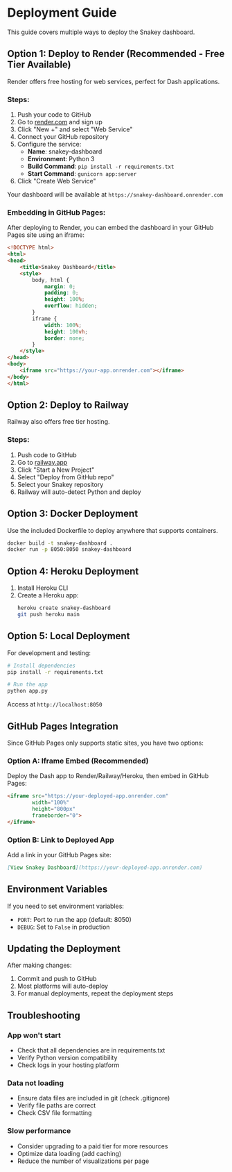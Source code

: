 # Deployment Guide

This guide covers multiple ways to deploy the Snakey dashboard.

## Option 1: Deploy to Render (Recommended - Free Tier Available)

Render offers free hosting for web services, perfect for Dash applications.

### Steps:

1. Push your code to GitHub
2. Go to [render.com](https://render.com) and sign up
3. Click "New +" and select "Web Service"
4. Connect your GitHub repository
5. Configure the service:
   - **Name**: snakey-dashboard
   - **Environment**: Python 3
   - **Build Command**: `pip install -r requirements.txt`
   - **Start Command**: `gunicorn app:server`
6. Click "Create Web Service"

Your dashboard will be available at `https://snakey-dashboard.onrender.com`

### Embedding in GitHub Pages:

After deploying to Render, you can embed the dashboard in your GitHub Pages site using an iframe:

```html
<!DOCTYPE html>
<html>
<head>
    <title>Snakey Dashboard</title>
    <style>
        body, html {
            margin: 0;
            padding: 0;
            height: 100%;
            overflow: hidden;
        }
        iframe {
            width: 100%;
            height: 100vh;
            border: none;
        }
    </style>
</head>
<body>
    <iframe src="https://your-app.onrender.com"></iframe>
</body>
</html>
```

## Option 2: Deploy to Railway

Railway also offers free tier hosting.

### Steps:

1. Push code to GitHub
2. Go to [railway.app](https://railway.app)
3. Click "Start a New Project"
4. Select "Deploy from GitHub repo"
5. Select your Snakey repository
6. Railway will auto-detect Python and deploy

## Option 3: Docker Deployment

Use the included Dockerfile to deploy anywhere that supports containers.

```bash
docker build -t snakey-dashboard .
docker run -p 8050:8050 snakey-dashboard
```

## Option 4: Heroku Deployment

1. Install Heroku CLI
2. Create a Heroku app:
   ```bash
   heroku create snakey-dashboard
   git push heroku main
   ```

## Option 5: Local Deployment

For development and testing:

```bash
# Install dependencies
pip install -r requirements.txt

# Run the app
python app.py
```

Access at `http://localhost:8050`

## GitHub Pages Integration

Since GitHub Pages only supports static sites, you have two options:

### Option A: Iframe Embed (Recommended)
Deploy the Dash app to Render/Railway/Heroku, then embed in GitHub Pages:

```html
<iframe src="https://your-deployed-app.onrender.com"
        width="100%"
        height="800px"
        frameborder="0">
</iframe>
```

### Option B: Link to Deployed App
Add a link in your GitHub Pages site:

```markdown
[View Snakey Dashboard](https://your-deployed-app.onrender.com)
```

## Environment Variables

If you need to set environment variables:

- `PORT`: Port to run the app (default: 8050)
- `DEBUG`: Set to `False` in production

## Updating the Deployment

After making changes:

1. Commit and push to GitHub
2. Most platforms will auto-deploy
3. For manual deployments, repeat the deployment steps

## Troubleshooting

### App won't start
- Check that all dependencies are in requirements.txt
- Verify Python version compatibility
- Check logs in your hosting platform

### Data not loading
- Ensure data files are included in git (check .gitignore)
- Verify file paths are correct
- Check CSV file formatting

### Slow performance
- Consider upgrading to a paid tier for more resources
- Optimize data loading (add caching)
- Reduce the number of visualizations per page
